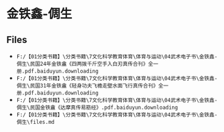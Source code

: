 # 金铁鑫-倜生

## Files

- `F:/【01分类书籍】\分类书籍\7文化科学教育体育\体育与运动\04武术电子书\金铁鑫-倜生\民国24年金铁盦《四两拨千斤空手入白刃真传合刊》全一册.pdf.baiduyun.downloading`
- `F:/【01分类书籍】\分类书籍\7文化科学教育体育\体育与运动\04武术电子书\金铁鑫-倜生\民国31年金铁盦《轻身功夫飞檐走壁水面飞行真传合刊》全一册.pdf.baiduyun.downloading`
- `F:/【01分类书籍】\分类书籍\7文化科学教育体育\体育与运动\04武术电子书\金铁鑫-倜生\民国金铁盦《达摩真传易筋经》.pdf.baiduyun.downloading`
- `F:/【01分类书籍】\分类书籍\7文化科学教育体育\体育与运动\04武术电子书\金铁鑫-倜生\files.md`
